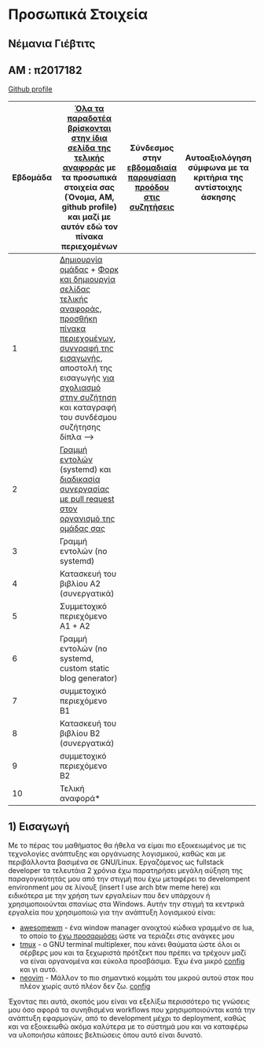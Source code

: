 # Προσωπικά Στοιχεία

## Νέμανια Γιέβτιτς
## AM : π2017182

[Github profile](https://github.com/IonianIronist)

| Εβδομάδα | [Όλα τα παραδοτέα βρίσκονται στην ίδια σελίδα της τελικής αναφοράς](https://epidrome.github.io/teaching/deliverables/) με τα προσωπικά στοιχεία σας (Όνομα, ΑΜ, github profile) και μαζί με αυτόν εδώ τον πίνακα περιεχομένων | Σύνδεσμος στην [εβδομαδιαία παρουσίαση προόδου στις συζητήσεις](https://github.com/courses-ionio/help/discussions/categories/show-and-tell) | Αυτοαξιολόγηση σύμφωνα με τα κριτήρια της αντίστοιχης άσκησης |
| --- | --- | --- | --- |
| 1 | [Δημιουργία ομάδας](https://epidrome.github.io/teaching/team/) + [Φορκ και δημιουργία σελίδας τελικής αναφοράς](https://epidrome.github.io/teaching/guide/), [προσθήκη πίνακα περιεχομένων](https://raw.githubusercontent.com/courses-ionio/sw/master/README.md), [συγγραφή της εισαγωγής](https://epidrome.github.io/teaching/intro/), αποστολή της εισαγωγής [για σχολιασμό στην συζήτηση](https://github.com/courses-ionio/sw/discussions/categories/show-and-tell) και καταγραφή του συνδέσμου συζήτησης δίπλα --> | | |
| 2 | [Γραμμή εντολών](https://epidrome.github.io/teaching/cli) (systemd) και [διαδικασία συνεργασίας με pull request στον οργανισμό της ομάδας σας](https://epidrome.github.io/teaching/team) | | |
| 3 | Γραμμή εντολών (no systemd) | | |
| 4 | Κατασκευή του βιβλίου Α2 (συνεργατικά) | | |
| 5 | Συμμετοχικό περιεχόμενο A1 + A2 | | |
| 6 | Γραμμή εντολών (no systemd, custom static blog generator) | | |
| 7 | συμμετοχικό περιεχόμενο B1 | | |
| 8 | Κατασκευή του βιβλίου Β2 (συνεργατικά) | | |
| 9 | συμμετοχικό περιεχόμενο B2 | | |
| 10 | Τελική αναφορά* | | |

## 1) Εισαγωγή

Με το πέρας του μαθήματος θα ήθελα να είμαι πιο εξοικειωμένος με τις τεχνολογίες ανάπτυξης και οργάνωσης λογισμικού, καθώς και με περιβάλλοντα βασιμένα σε GNU/Linux. 
Εργαζόμενος ως fullstack developer τα τελευτάια 2 χρόνια έχω παρατηρήσει μεγάλη αύξηση της παραγογικότητάς μου από την στιγμή που έχω μεταφέρει το develompent environment μου
σε λίνουξ (insert I use arch btw meme here) και ειδικότερα με την χρήση των εργαλείων που δεν υπάρχουν ή χρησιμοποιούνται σπανίως στα Windows.
Αυτήν την στιγμή τα κεντρικά εργαλεία που χρησιμοποιώ για την ανάπτυξη λογισμικού είναι:
  - [awesomewm](https://awesomewm.org/) - ένα window manager ανοιχτού κώδικα γραμμένο σε lua,
το οποίο το [έχω προσαρμόσει](https://github.com/IonianIronist/configs/tree/main/awesome) ώστε να τεριάζει στις ανάγκες μου
  - [tmux](https://github.com/tmux/tmux/wiki) - o GNU terminal multiplexer, που κάνει θαύματα ώστε όλοι οι σέρβερς μου και τα ξεχωριστά πρότζεκτ που πρέπει να τρέχουν μαζί να είναι οργανομένα και εύκολα προσβάσιμα. Έχω ένα μικρό [config](https://github.com/IonianIronist/configs/tree/main/tmux) και γι αυτό.
  - [neovim](https://neovim.io/) - Μάλλον το πιο σημαντικό κομμάτι του μικρού αυτού στακ που πλέον χωρίς αυτό πλέον δεν ζω. [config](https://github.com/IonianIronist/configs/tree/main/nvim)
  
 Έχοντας πει αυτά, σκοπός μου είναι να εξελίξω περισσότερο τις γνώσεις μου όσο αφορά τα συνηθισμένα workflows που χρησιμοποιούνται κατά την ανάπτυξη εφαρμογών, από το development μέχρι το
 deployment, καθώς και να εξοικειωθώ ακόμα καλύτερα με το σύστημά μου και να καταφέρω να υλοποιήσω κάποιες βελτιώσεις όπου αυτό είναι δυνατό.
